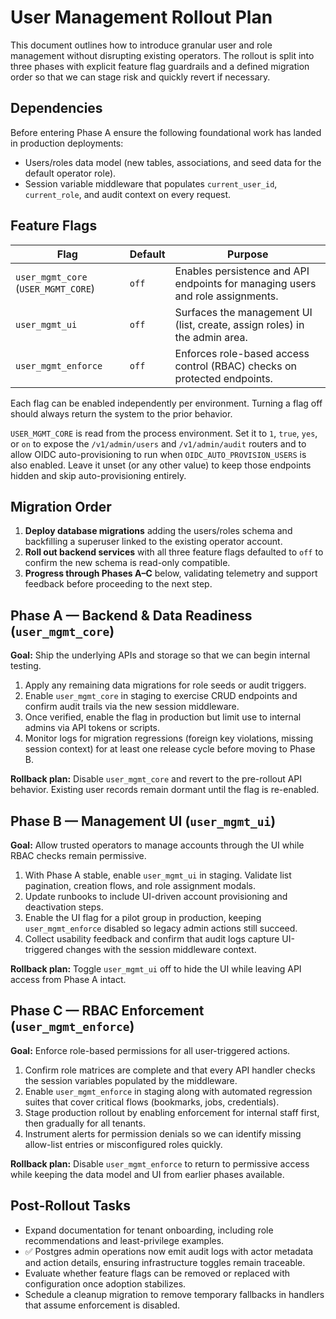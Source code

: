 # User Management Rollout Plan

This document outlines how to introduce granular user and role management without disrupting existing operators. The rollout is split into three phases with explicit feature flag guardrails and a defined migration order so that we can stage risk and quickly revert if necessary.

## Dependencies

Before entering Phase A ensure the following foundational work has landed in production deployments:

- Users/roles data model (new tables, associations, and seed data for the default operator role).
- Session variable middleware that populates `current_user_id`, `current_role`, and audit context on every request.

## Feature Flags

| Flag | Default | Purpose |
| --- | --- | --- |
| `user_mgmt_core` (`USER_MGMT_CORE`) | `off` | Enables persistence and API endpoints for managing users and role assignments.
| `user_mgmt_ui` | `off` | Surfaces the management UI (list, create, assign roles) in the admin area.
| `user_mgmt_enforce` | `off` | Enforces role-based access control (RBAC) checks on protected endpoints.

Each flag can be enabled independently per environment. Turning a flag off should always return the system to the prior behavior.

`USER_MGMT_CORE` is read from the process environment. Set it to `1`, `true`, `yes`, or `on` to expose the `/v1/admin/users` and `/v1/admin/audit` routers and to allow OIDC auto-provisioning to run when `OIDC_AUTO_PROVISION_USERS` is also enabled. Leave it unset (or any other value) to keep those endpoints hidden and skip auto-provisioning entirely.

## Migration Order

1. **Deploy database migrations** adding the users/roles schema and backfilling a superuser linked to the existing operator account.
2. **Roll out backend services** with all three feature flags defaulted to `off` to confirm the new schema is read-only compatible.
3. **Progress through Phases A–C** below, validating telemetry and support feedback before proceeding to the next step.

## Phase A — Backend & Data Readiness (`user_mgmt_core`)

**Goal:** Ship the underlying APIs and storage so that we can begin internal testing.

1. Apply any remaining data migrations for role seeds or audit triggers.
2. Enable `user_mgmt_core` in staging to exercise CRUD endpoints and confirm audit trails via the new session middleware.
3. Once verified, enable the flag in production but limit use to internal admins via API tokens or scripts.
4. Monitor logs for migration regressions (foreign key violations, missing session context) for at least one release cycle before moving to Phase B.

**Rollback plan:** Disable `user_mgmt_core` and revert to the pre-rollout API behavior. Existing user records remain dormant until the flag is re-enabled.

## Phase B — Management UI (`user_mgmt_ui`)

**Goal:** Allow trusted operators to manage accounts through the UI while RBAC checks remain permissive.

1. With Phase A stable, enable `user_mgmt_ui` in staging. Validate list pagination, creation flows, and role assignment modals.
2. Update runbooks to include UI-driven account provisioning and deactivation steps.
3. Enable the UI flag for a pilot group in production, keeping `user_mgmt_enforce` disabled so legacy admin actions still succeed.
4. Collect usability feedback and confirm that audit logs capture UI-triggered changes with the session middleware context.

**Rollback plan:** Toggle `user_mgmt_ui` off to hide the UI while leaving API access from Phase A intact.

## Phase C — RBAC Enforcement (`user_mgmt_enforce`)

**Goal:** Enforce role-based permissions for all user-triggered actions.

1. Confirm role matrices are complete and that every API handler checks the session variables populated by the middleware.
2. Enable `user_mgmt_enforce` in staging along with automated regression suites that cover critical flows (bookmarks, jobs, credentials).
3. Stage production rollout by enabling enforcement for internal staff first, then gradually for all tenants.
4. Instrument alerts for permission denials so we can identify missing allow-list entries or misconfigured roles quickly.

**Rollback plan:** Disable `user_mgmt_enforce` to return to permissive access while keeping the data model and UI from earlier phases available.

## Post-Rollout Tasks

- Expand documentation for tenant onboarding, including role recommendations and least-privilege examples.
- ✅ Postgres admin operations now emit audit logs with actor metadata and action details, ensuring infrastructure toggles remain traceable.
- Evaluate whether feature flags can be removed or replaced with configuration once adoption stabilizes.
- Schedule a cleanup migration to remove temporary fallbacks in handlers that assume enforcement is disabled.
